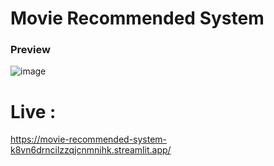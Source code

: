 # Movie Recommended System
### Preview
![image](https://github.com/user-attachments/assets/349cb871-5f56-45e0-9d0f-acb0e105bf59)

# Live : 
https://movie-recommended-system-k8vn6drncilzzqjcnmnihk.streamlit.app/
